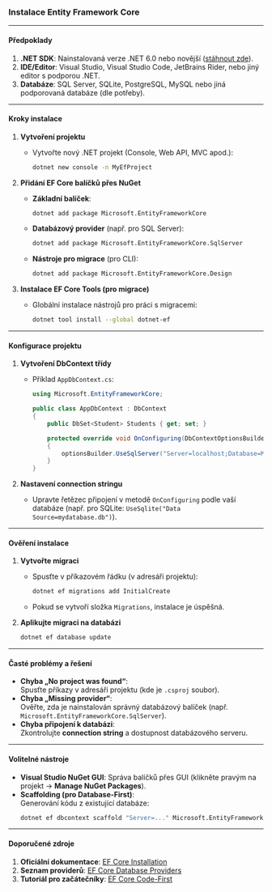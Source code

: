 
### Instalace Entity Framework Core

---

#### **Předpoklady**

1. **.NET SDK**: Nainstalovaná verze .NET 6.0 nebo novější ([stáhnout zde](https://dotnet.microsoft.com/download)).
2. **IDE/Editor**: Visual Studio, Visual Studio Code, JetBrains Rider, nebo jiný editor s podporou .NET.
3. **Databáze**: SQL Server, SQLite, PostgreSQL, MySQL nebo jiná podporovaná databáze (dle potřeby).

---

#### **Kroky instalace**

1. **Vytvoření projektu**  
   - Vytvořte nový .NET projekt (Console, Web API, MVC apod.):  
     ```bash
     dotnet new console -n MyEfProject
     ```

2. **Přidání EF Core balíčků přes NuGet**  
   - **Základní balíček**:  
     ```bash
     dotnet add package Microsoft.EntityFrameworkCore
     ```
   - **Databázový provider** (např. pro SQL Server):  
     ```bash
     dotnet add package Microsoft.EntityFrameworkCore.SqlServer
     ```
   - **Nástroje pro migrace** (pro CLI):  
     ```bash
     dotnet add package Microsoft.EntityFrameworkCore.Design
     ```

3. **Instalace EF Core Tools (pro migrace)**  
   - Globální instalace nástrojů pro práci s migracemi:  
     ```bash
     dotnet tool install --global dotnet-ef
     ```

---

#### **Konfigurace projektu**

1. **Vytvoření DbContext třídy**  
   - Příklad `AppDbContext.cs`:  
     ```csharp
     using Microsoft.EntityFrameworkCore;

     public class AppDbContext : DbContext
     {
         public DbSet<Student> Students { get; set; }

         protected override void OnConfiguring(DbContextOptionsBuilder optionsBuilder)
         {
             optionsBuilder.UseSqlServer("Server=localhost;Database=MyDatabase;Trusted_Connection=True;");
         }
     }
     ```

2. **Nastavení connection stringu**  
   - Upravte řetězec připojení v metodě `OnConfiguring` podle vaší databáze (např. pro SQLite: `UseSqlite("Data Source=mydatabase.db")`).

---

#### **Ověření instalace**

1. **Vytvořte migraci**  
   - Spusťte v příkazovém řádku (v adresáři projektu):  
     ```bash
     dotnet ef migrations add InitialCreate
     ```
   - Pokud se vytvoří složka `Migrations`, instalace je úspěšná.

2. **Aplikujte migraci na databázi**  
   ```bash
   dotnet ef database update
   ```

---

#### **Časté problémy a řešení**

- **Chyba „No project was found“**:  
  Spusťte příkazy v adresáři projektu (kde je `.csproj` soubor).
- **Chyba „Missing provider“**:  
  Ověřte, zda je nainstalován správný databázový balíček (např. `Microsoft.EntityFrameworkCore.SqlServer`).
- **Chyba připojení k databázi**:  
  Zkontrolujte **connection string** a dostupnost databázového serveru.

---

#### **Volitelné nástroje**

- **Visual Studio NuGet GUI**: Správa balíčků přes GUI (klikněte pravým na projekt → **Manage NuGet Packages**).  
- **Scaffolding (pro Database-First)**:  
  Generování kódu z existující databáze:  
  ```bash
  dotnet ef dbcontext scaffold "Server=..." Microsoft.EntityFrameworkCore.SqlServer
  ```

---

#### **Doporučené zdroje**

1. **Oficiální dokumentace**: [EF Core Installation](https://learn.microsoft.com/en-us/ef/core/get-started/overview/install)
2. **Seznam providerů**: [EF Core Database Providers](https://learn.microsoft.com/en-us/ef/core/providers/)
3. **Tutoriál pro začátečníky**: [EF Core Code-First](https://learn.microsoft.com/en-us/ef/core/get-started/overview/first-app)
